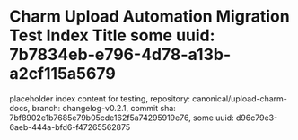 # Charm Upload Automation Migration Test Index Title some uuid: 7b7834eb-e796-4d78-a13b-a2cf115a5679
 placeholder index content for testing,  repository: canonical/upload-charm-docs,  branch: changelog-v0.2.1,  commit sha: 7bf8902e1b7685e79b05cde162f5a74295919e76,  some uuid: d96c79e3-6aeb-444a-bfd6-f47265562875
